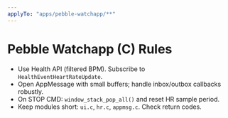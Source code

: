 ```yaml
---
applyTo: "apps/pebble-watchapp/**"
---
```


# Pebble Watchapp (C) Rules
- Use Health API (filtered BPM). Subscribe to `HealthEventHeartRateUpdate`.
- Open AppMessage with small buffers; handle inbox/outbox callbacks robustly.
- On STOP CMD: `window_stack_pop_all()` and reset HR sample period.
- Keep modules short: `ui.c`, `hr.c`, `appmsg.c`. Check return codes.